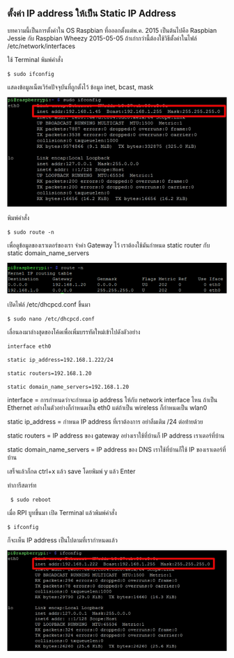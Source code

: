## ตั้งค่า IP address ให้เป็น Static IP Address 

บทความนี้เป็นการตั้งค่าใน OS Raspbian ที่อออกตั้งแต่พ.ค. 2015 เป็นต้นไปคือ Raspbian Jessie กับ Raspbian Wheezy 2015-05-05 ถ้าเก่ากว่านี้ต้องใช้วิธีตั้งค่าในไฟล์ /etc/network/interfaces

ใช้ Terminal พิมพ์คำสั่ง

`$ sudo ifconfig`

แสดงข้อมูลเน็ตเวิร์คปัจจุบันที่ถูกตั้งไว้ ข้อมูล inet, bcast, mask

![](/assets/rpistaticip1.jpg)

พิมพ์คำสั่ง

`$ sudo route -n`

เพื่อดูข้อมูลของเราเตอร์ของเรา จำค่า Gateway ไว้ เราต้องใช้มันกำหนด static router กับ static domain\_name\_servers

![](/assets/rpistaticip2.png)

เปิดไฟล์ /etc/dhcpcd.conf ขึ้นมา

`$ sudo nano /etc/dhcpcd.conf`

เลื่อนลงมาล่างสุดของโค้ดเพื่อเพิ่มบรรทัดใหม่เข้าไปดังตัวอย่าง

`interface eth0
`

`static ip_address=192.168.1.222/24
`

`static routers=192.168.1.20
`

`static domain_name_servers=192.168.1.20`

interface = การกำหนดว่าจะกำหนด ip address ให้กับ network interface ไหน ถ้าเป็น Ethernet อย่างในตัวอย่างก็กำหนดเป็น eth0  แต่ถ้าเป็น wireless ก็กำหนดเป็น wlan0

static ip\_address = กำหนด IP address ที่เราต้องการ อย่าลืมเติม /24 ต่อท้ายด้วย

static routers = IP address ของ gateway อย่างเราใช้ที่บ้านก็ IP address เราเตอร์ที่บ้าน

static domain\_name\_servers = IP address ของ DNS เราใช้ที่บ้านก็ใช้ IP ของเราเตอร์ที่บ้าน

เสร็จแล้วก็กด ctrl+x แล้ว save โดยพิมพ์ y แล้ว Enter



ทำการีสตาร์ท

`
$ sudo reboot`

เมื่อ RPI บูทขึ้นมา เปิด Terminal แล้วพิมพ์คำสั่ง

`$ ifconfig
`

ก็จะเห็น IP address เป็นไปตามที่เรากำหนดแล้ว

![](/assets/rpistaticip3.jpg)

